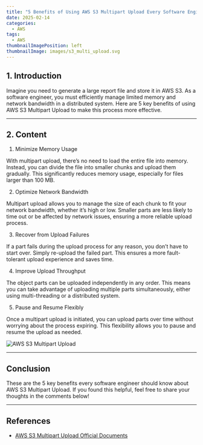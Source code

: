```yaml
---
title: "5 Benefits of Using AWS S3 Multipart Upload Every Software Engineer Should Know"
date: 2025-02-14
categories:
  - AWS
tags:
  - AWS
thumbnailImagePosition: left
thumbnailImage: images/s3_multi_upload.svg
---
```


## 1. Introduction

Imagine you need to generate a large report file and store it in AWS S3. As a software engineer, you must efficiently manage limited memory and network bandwidth in a distributed system. Here are 5 key benefits of using AWS S3 Multipart Upload to make this process more effective.

---

## 2. Content

1. Minimize Memory Usage

With multipart upload, there’s no need to load the entire file into memory. Instead, you can divide the file into smaller chunks and upload them gradually. This significantly reduces memory usage, especially for files larger than 100 MB.

2. Optimize Network Bandwidth

Multipart upload allows you to manage the size of each chunk to fit your network bandwidth, whether it’s high or low. Smaller parts are less likely to time out or be affected by network issues, ensuring a more reliable upload process.

3. Recover from Upload Failures

If a part fails during the upload process for any reason, you don’t have to start over. Simply re-upload the failed part. This ensures a more fault-tolerant upload experience and saves time.

4. Improve Upload Throughput

The object parts can be uploaded independently in any order. This means you can take advantage of uploading multiple parts simultaneously, either using multi-threading or a distributed system.

5. Pause and Resume Flexibly

Once a multipart upload is initiated, you can upload parts over time without worrying about the process expiring. This flexibility allows you to pause and resume the upload as needed.

![AWS S3 Multipart Upload](/images/s3_multi_upload.svg)

---

## Conclusion

These are the 5 key benefits every software engineer should know about AWS S3 Multipart Upload. If you found this helpful, feel free to share your thoughts in the comments below!

---

## References

- [AWS S3 Multipart Upload Official Documents](https://docs.aws.amazon.com/AmazonS3/latest/userguide/mpuoverview.html)
